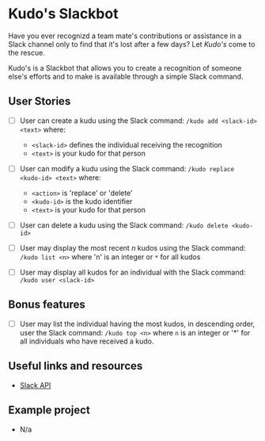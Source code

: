 # Kudo's Slackbot

Have you ever recognizd a team mate's contributions or assistance in a Slack
channel only to find that it's lost after a few days? Let *_Kudo's_* come to
the rescue.

Kudo's is a Slackbot that allows you to create a recognition of someone else's
efforts and to make is available through a simple Slack command.

## User Stories

- [ ] User can create a kudu using the Slack command: `/kudo add <slack-id> <text>` where:
  * `<slack-id>` defines the individual receiving the recognition
  * `<text>` is your kudo for that person

- [ ] User can modify a kudu using the Slack command:
`/kudo replace <kudo-id> <text>` where:
  * `<action>` is 'replace' or 'delete'
  * `<kudo-id>` is the kudo identifier 
  * `<text>` is your kudo for that person

- [ ] User can delete a kudu using the Slack command: `/kudo delete <kudo-id>`

- [ ] User may display the most recent _n_ kudos using the Slack command: `/kudo list <n>` where 'n' is an integer or `*` for all kudos

- [ ] User may display all kudos for an individual with the Slack command: `/kudo user <slack-id>`

## Bonus features

- [ ] User may list the individual having the most kudos, in descending order,
user the Slack command: `/kudo top <n>` where `n` is an integer or '*' for all
individuals who have received a kudo.

## Useful links and resources

- [Slack API](https://api.slack.com/)

## Example project

- N/a